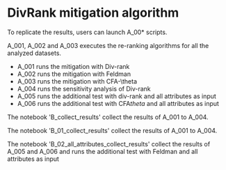 # DivRank mitigation algorithm

To replicate the results, users can launch A_00* scripts.

A_001, A_002 and A_003 executes the re-ranking algorithms for all the analyzed datasets.

- A_001 runs the mitigation with Div-rank
- A_002 runs the mitigation with Feldman
- A_003 runs the mitigation with CFA-\theta
- A_004 runs the sensitivity analysis of Div-rank
- A_005 runs the additional test with div-rank and all attributes as input
- A_006 runs the additional test with CFA$theta$ and all attributes as input

The notebook 'B_collect_results' collect the results of A_001 to A_004.


The notebook 'B_01_collect_results' collect the results of A_001 to A_004.

The notebook 'B_02_all_attributes_collect_results' collect the results of A_005 and A_006 and runs the additional test with Feldman and all attributes as input